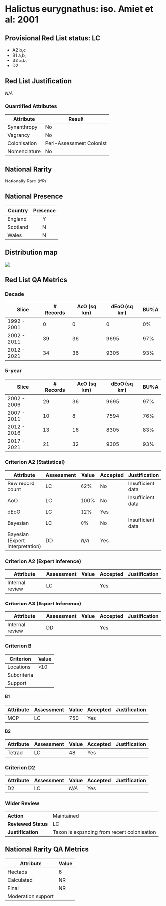 # Halictus eurygnathus: iso. Amiet et al: 2001

## Provisional Red List status: LC
- A2 b,c
- B1 a,b, 
- B2 a,b, 
- D2

## Red List Justification
*N/A*
### Quantified Attributes
|Attribute|Result|
|---|---|
|Synanthropy|No|
|Vagrancy|No|
|Colonisation|Peri-Assessment Colonist|
|Nomenclature|No|


## National Rarity
Nationally Rare (*NR*)

## National Presence
|Country|Presence
|---|:-:|
|England|Y|
|Scotland|N|
|Wales|N|


## Distribution map
![](../map/225.svg)

## Red List QA Metrics
### Decade
| Slice | # Records | AoO (sq km) | dEoO (sq km) |BU%A |
|---|---|---|---|---|
|1992 - 2001|0|0|0|0%|
|2002 - 2011|39|36|9695|97%|
|2012 - 2021|34|36|9305|93%|
### 5-year
| Slice | # Records | AoO (sq km) | dEoO (sq km) |BU%A |
|---|---|---|---|---|
|2002 - 2006|29|36|9695|97%|
|2007 - 2011|10|8|7594|76%|
|2012 - 2016|13|16|8305|83%|
|2017 - 2021|21|32|9305|93%|
### Criterion A2 (Statistical)
|Attribute|Assessment|Value|Accepted|Justification
|---|---|---|---|---|
|Raw record count|LC|62%|No|Insufficient data|
|AoO|LC|100%|No|Insufficient data|
|dEoO|LC|12%|Yes||
|Bayesian|LC|0%|No|Insufficient data|
|Bayesian (Expert interpretation)|DD|*N/A*|Yes||
### Criterion A2 (Expert Inference)
|Attribute|Assessment|Value|Accepted|Justification
|---|---|---|---|---|
|Internal review|LC||Yes||
### Criterion A3 (Expert Inference)
|Attribute|Assessment|Value|Accepted|Justification
|---|---|---|---|---|
|Internal review|DD||Yes||
### Criterion B
|Criterion| Value|
|---|---|
|Locations|>10|
|Subcriteria||
|Support||
#### B1
|Attribute|Assessment|Value|Accepted|Justification
|---|---|---|---|---|
|MCP|LC|750|Yes||
#### B2
|Attribute|Assessment|Value|Accepted|Justification
|---|---|---|---|---|
|Tetrad|LC|48|Yes||
### Criterion D2
|Attribute|Assessment|Value|Accepted|Justification
|---|---|---|---|---|
|D2|LC|*N/A*|Yes||
### Wider Review
|  |  |
|---|---|
|**Action**|Maintained|
|**Reviewed Status**|LC|
|**Justification**|Taxon is expanding from recent colonisation|


## National Rarity QA Metrics
|Attribute|Value|
|---|---|
|Hectads|6|
|Calculated|NR|
|Final|NR|
|Moderation support||



